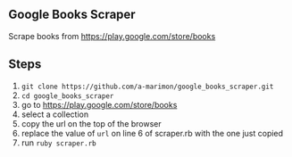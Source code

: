 ##  Google Books Scraper
Scrape books from https://play.google.com/store/books


## Steps
1. `git clone https://github.com/a-marimon/google_books_scraper.git`
2. `cd google_books_scraper`
3. go to https://play.google.com/store/books
4. select a collection
5. copy the url on the top of the browser
6. replace the value of `url` on line 6 of scraper.rb with the one just copied
7. run `ruby scraper.rb`